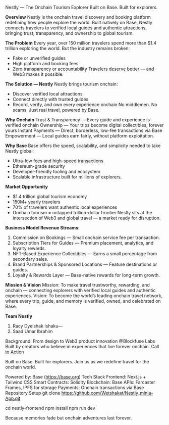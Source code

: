 Nestly — The Onchain Tourism Explorer
Built on Base. Built for explorers.

**Overview**
Nestly is the onchain travel discovery and booking platform redefining how people explore
the world.
Built natively on Base, Nestly connects travelers to verified local guides and authentic
attractions, bringing trust, transparency, and ownership to global tourism.

**The Problem**
Every year, over 150 million travelers spend more than $1.4 trillion exploring the world.
But the industry remains broken:
- Fake or unverified guides
- High platform and booking fees
- Zero transparency or accountability
Travelers deserve better — and Web3 makes it possible.

**The Solution — Nestly**
Nestly brings tourism onchain:
- Discover verified local attractions
- Connect directly with trusted guides
- Record, verify, and own every experience onchain
No middlemen. No scams. Just real travel, powered by Base.

**Why Onchain**
Trust & Transparency — Every guide and experience is verified onchain
Ownership — Your trips become digital collectibles, forever yours
Instant Payments — Direct, borderless, low-fee transactions via Base
Empowerment — Local guides earn fairly, without platform exploitation.

**Why Base**
Base offers the speed, scalability, and simplicity needed to take Nestly global:
- Ultra-low fees and high-speed transactions
- Ethereum-grade security
- Developer-friendly tooling and ecosystem
- Scalable infrastructure built for millions of explorers.
  
**Market Opportunity**
- $1.4 trillion global tourism economy
- 150M+ yearly travelers
- 70% of travelers want authentic local experiences
- Onchain tourism = untapped trillion-dollar frontier
Nestly sits at the intersection of Web3 and global travel — a market ready for disruption.

**Business Model
Revenue Streams:**

1. Commission on Bookings — Small onchain service fee per transaction.
2. Subscription Tiers for Guides — Premium placement, analytics, and loyalty rewards.
3. NFT-Based Experience Collectibles — Earns a small percentage from secondary sales.
4. Brand Partnerships & Sponsored Locations — Feature destinations or guides.
5. Loyalty & Rewards Layer — Base-native rewards for long-term growth.

**Mission & Vision**
Mission: To make travel trustworthy, rewarding, and onchain — connecting explorers with
verified local guides and authentic experiences.
Vision: To become the world’s leading onchain travel network, where every trip, guide, and
memory is verified, owned, and celebrated on Base.


**Team Nestly**
1. Racy Dyelshak Ishaku— 
2. Saad Umar Ibrahim

Background: From design to Web3 product innovation @Blockfuse Labs
Built by creators who believe in experiences that live forever onchain.
Call to Action

Built on Base. Built for explorers.
Join us as we redefine travel for the onchain world.

Powered by: Base (https://base.org)
Tech Stack
Frontend: Next.js + Tailwind CSS
Smart Contracts: Solidity
Blockchain: Base
APIs: Farcaster Frames, IPFS for storage
Payments: Onchain transactions via Base
Repository Setup
git clone https://github.com/Wetshakat/Nestly_minia-App.git

cd nestly-frontend
npm install
npm run dev


Because memories fade  but onchain adventures last forever.
